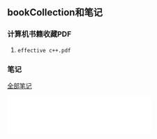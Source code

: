 ## bookCollection和笔记
### 计算机书籍收藏PDF

1. `effective c++.pdf`

### 笔记

[全部笔记](https://github.com/bloodycoder/bookCollection/blob/master/notes/readMe.md)
<iframe frameborder="no" border="0" marginwidth="0" marginheight="0" width=330 height=86 src="//music.163.com/outchain/player?type=2&id=1206826&auto=1&height=66"></iframe>
